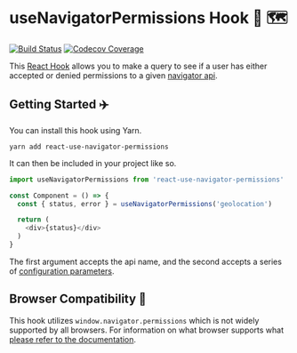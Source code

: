 # useNavigatorPermissions Hook 🔗 🗺️
[![Build Status](https://github.com/JamesIves/react-use-navigator-permissions/workflows/unit-tests/badge.svg)](https://github.com/JamesIves/react-use-navigator-permissions/actions) [![Codecov Coverage](https://codecov.io/gh/JamesIves/react-use-navigator-permissions/branch/master/graph/badge.svg)](https://codecov.io/gh/JamesIves/react-use-navigator-permissions/branch/master)

This [React Hook](https://reactjs.org/docs/hooks-overview.html) allows you to make a query to see if a user has either accepted or denied permissions to a given [navigator api](https://developer.mozilla.org/en-US/docs/Web/API/Navigator).

## Getting Started ✈️
You can install this hook using Yarn.

```
yarn add react-use-navigator-permissions
```

It can then be included in your project like so.

```javascript
import useNavigatorPermissions from 'react-use-navigator-permissions'

const Component = () => {
  const { status, error } = useNavigatorPermissions('geolocation')

  return (
    <div>{status}</div>
  )
}
```

The first argument accepts the api name, and the second accepts a series of [configuration parameters](https://developer.mozilla.org/en-US/docs/Web/API/Permissions/query).

## Browser Compatibility 📣

This hook utilizes `window.navigator.permissions` which is not widely supported by all browsers. For information on what browser supports what [please refer to the documentation](https://developer.mozilla.org/en-US/docs/Web/API/Permissions/query).

